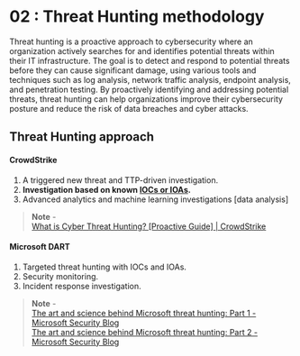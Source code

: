 # 02 : Threat Hunting methodology
Threat hunting is a proactive approach to cybersecurity where an organization actively searches for and identifies potential threats within their IT infrastructure. The goal is to detect and respond to potential threats before they can cause significant damage, using various tools and techniques such as log analysis, network traffic analysis, endpoint analysis, and penetration testing. By proactively identifying and addressing potential threats, threat hunting can help organizations improve their cybersecurity posture and reduce the risk of data breaches and cyber attacks.

## Threat Hunting approach
#### CrowdStrike
1. A triggered new threat and TTP-driven investigation.
2. **Investigation based on known [IOCs or IOAs](https://www.crowdstrike.com/cybersecurity-101/indicators-of-compromise/ioa-vs-ioc/).**
3. Advanced analytics and machine learning investigations [data analysis]
> **Note** - <br>
> [What is Cyber Threat Hunting? [Proactive Guide] | CrowdStrike](https://www.crowdstrike.com/cybersecurity-101/threat-hunting/)

#### Microsoft DART
1. Targeted threat hunting with IOCs and IOAs.
2. Security monitoring.
3. Incident response investigation.
> **Note** - <br>
> [The art and science behind Microsoft threat hunting: Part 1 - Microsoft Security Blog](https://www.microsoft.com/en-us/security/blog/2022/09/08/part-1-the-art-and-science-of-threat-hunting/) <br>
> [The art and science behind Microsoft threat hunting: Part 2 - Microsoft Security Blog](https://www.microsoft.com/en-us/security/blog/2022/09/21/the-art-and-science-behind-microsoft-threat-hunting-part-2/)
